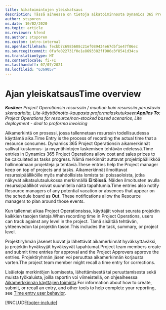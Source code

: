 ```yaml
---
title: Aikatoimintojen yleiskatsaus
description: Tässä aiheessa on tietoja aikatoiminnosta Dynamics 365 Project Operationsissa.
author: stsporen
ms.date: 10/02/2020
ms.topic: article
ms.reviewer: kfend
ms.author: stsporen
ms.custom: intro-internal
ms.openlocfilehash: fecbb7c6985608c21ef089434e67d5f1e47f06ec
ms.sourcegitcommit: 0fafe022731f0e1e8693382ff906e3f8541d34ca
ms.translationtype: HT
ms.contentlocale: fi-FI
ms.lasthandoff: 07/07/2021
ms.locfileid: "6369057"
---
```

# <a name="time-overview"></a><span data-ttu-id="67ab4-103">Ajan yleiskatsaus</span><span class="sxs-lookup"><span data-stu-id="67ab4-103">Time overview</span></span>

<span data-ttu-id="67ab4-104">_**Koskee:** Project Operationsin resurssiin / muuhun kuin resurssiin perustuvia skenaarioita, Lite-käyttöönotto-kaupasta proformalaskutukseen_</span><span class="sxs-lookup"><span data-stu-id="67ab4-104">_**Applies To:** Project Operations for resource/non-stocked based scenarios, Lite deployment - deal to proforma invoicing_</span></span>

<span data-ttu-id="67ab4-105">Aikamerkintä on prosessi, jossa tallennetaan resurssin todellisuudessa käyttämä aika.</span><span class="sxs-lookup"><span data-stu-id="67ab4-105">Time Entry is the process of recording the actual time that a resource consumes.</span></span> <span data-ttu-id="67ab4-106">Dynamics 365 Project Operationsin aikamerkinnät sallivat kustannus- ja myyntihintojen laskemisen tehtävän edetessä.</span><span class="sxs-lookup"><span data-stu-id="67ab4-106">Time entries in Dynamics 365 Project Operations allow cost and sales prices to be calculated as tasks progress.</span></span> <span data-ttu-id="67ab4-107">Nämä merkinnät auttavat projektipäällikköä hallinnoimaan projekteja ja tehtäviä.</span><span class="sxs-lookup"><span data-stu-id="67ab4-107">These entries help the Project manager keep on top of projects and tasks.</span></span> <span data-ttu-id="67ab4-108">Aikamerkinnät ilmoittavat resurssipäälliköille myös mahdollisista lomista tai poissaoloista, jotka näkyvät aikataulutaulukossa merkinnällä **Ei töissä**. Näiden ilmoitusten avulla resurssipäälliköt voivat suunnitella näitä tapahtumia.</span><span class="sxs-lookup"><span data-stu-id="67ab4-108">Time entries also notify Resource managers of any potential vacation or absences that appear on the schedule board as **Out**. These notifications allow the Resource managers to plan around those events.</span></span>

<span data-ttu-id="67ab4-109">Kun tallennat aikaa Project Operationsissa, käyttäjät voivat seurata projektin kaikkien tasojen tietoja.</span><span class="sxs-lookup"><span data-stu-id="67ab4-109">When recording time in Project Operations, users can track against any level in the project.</span></span> <span data-ttu-id="67ab4-110">Tämä sisältää tehtävän, yhteenvedon tai projektin tason.</span><span class="sxs-lookup"><span data-stu-id="67ab4-110">This includes the task, summary, or project level.</span></span>

<span data-ttu-id="67ab4-111">Projektiryhmän jäsenet luovat ja lähettävät aikamerkinnät hyväksyttäväksi, ja projektin hyväksyjät hyväksyvät tapahtumat.</span><span class="sxs-lookup"><span data-stu-id="67ab4-111">Project team members create and submit time entries for approval and the Project Approvers approve the entries.</span></span> <span data-ttu-id="67ab4-112">Projektiryhmän jäsen voi peruuttaa aikamerkinnän korjausta varten.</span><span class="sxs-lookup"><span data-stu-id="67ab4-112">The project team member might recall a time entry for corrections.</span></span>

<span data-ttu-id="67ab4-113">Lisäietoja merkintöjen luomisesta, lähettämisestä tai peruuttamisesta sekä muista työkaluista, joilla raportin voi viimeistellä, on ohjeaiheessa [Aikamerkkinnän käyttäjien toiminta](ui-behavior-time.md).</span><span class="sxs-lookup"><span data-stu-id="67ab4-113">For information about how to create, submit, or recall an entry, and other tools to help complete your reporting, see [Time entry user behavior](ui-behavior-time.md).</span></span>



[!INCLUDE[footer-include](../includes/footer-banner.md)]